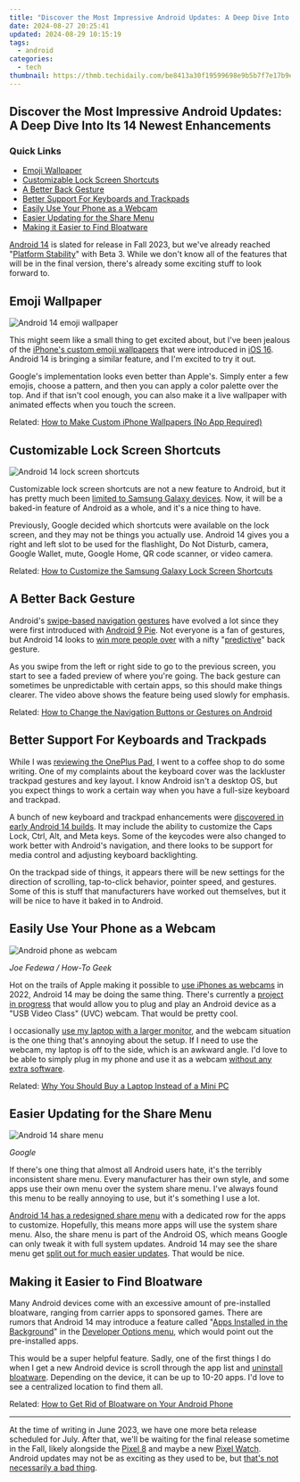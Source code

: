 ```yaml
---
title: "Discover the Most Impressive Android Updates: A Deep Dive Into Its 14 Newest Enhancements"
date: 2024-08-27 20:25:41
updated: 2024-08-29 10:15:19
tags:
  - android
categories:
  - tech
thumbnail: https://thmb.techidaily.com/be8413a30f19599698e9b5b7f7e17b9eb5081fbfdcc13de42954a869c3e7944e.png
---
```


## Discover the Most Impressive Android Updates: A Deep Dive Into Its 14 Newest Enhancements

### Quick Links

* [Emoji Wallpaper](https://activate-lock.techidaily.com/iphone-11-pro-icloud-activation-lock-bypass-by-drfone-ios/)
* [Customizable Lock Screen Shortcuts](https://hardware-help.techidaily.com/toms-tech-reviews-in-depth-analysis-of-cutting-edge-electronics/)
* [A Better Back Gesture](https://facebook-video-footage.techidaily.com/new-understanding-the-algorithm-maximizing-earning-potential-on-youtube/)
* [Better Support For Keyboards and Trackpads](https://some-knowledge.techidaily.com/gopro-hero5-black-vs-yi-4k-the-best-action-cameras-battle-in-23-for-2024/)
* [Easily Use Your Phone as a Webcam](https://android-unlock.techidaily.com/in-2024-how-to-unlock-huawei-p60-pin-codepattern-lockpassword-by-drfone-android/)
* [Easier Updating for the Share Menu](https://remote-screen-capture.techidaily.com/new-in-2024-echo-enthusiasts-emporium-obtain-and-review-sound-files/)
* [Making it Easier to Find Bloatware](https://fox-hovers.techidaily.com/new-in-2024-essential-websites-to-drive-youtube-engagement/)

[Android 14](https://mondly-stories.techidaily.com/beginners-pathway-to-russian-currency-terminology/) is slated for release in Fall 2023, but we've already reached "[Platform Stability](https://tech-haven.techidaily.com/scripted-escapades-your-path-to-interactive-storytelling/)" with Beta 3\. While we don't know all of the features that will be in the final version, there's already some exciting stuff to look forward to.

##  Emoji Wallpaper

![Android 14 emoji wallpaper](https://static1.howtogeekimages.com/wordpress/wp-content/uploads/2023/06/emoji-wallpaper.jpg) 

 This might seem like a small thing to get excited about, but I've been jealous of the [iPhone's custom emoji wallpapers](https://fox-blue.techidaily.com/new-essential-tips-for-creating-videos-with-windows-8-moviemaker-for-2024/) that were introduced in [iOS 16](https://facebook-video-footage.techidaily.com/2024-approved-youtubes-top-12-choices-in-gamers-introductory-videos-freepaid/). Android 14 is bringing a similar feature, and I'm excited to try it out.

 Google's implementation looks even better than Apple's. Simply enter a few emojis, choose a pattern, and then you can apply a color palette over the top. And if that isn't cool enough, you can also make it a live wallpaper with animated effects when you touch the screen.

Related: [How to Make Custom iPhone Wallpapers (No App Required)](https://fox-blue.techidaily.com/new-essential-tips-for-creating-videos-with-windows-8-moviemaker-for-2024/) 

##  Customizable Lock Screen Shortcuts

![Android 14 lock screen shortcuts](https://static1.howtogeekimages.com/wordpress/wp-content/uploads/2023/06/2023-06-09_15-19-10.jpg) 

 Customizable lock screen shortcuts are not a new feature to Android, but it has pretty much been [limited to Samsung Galaxy devices](https://hardware-help.techidaily.com/1722962740745-download-drivers-for-canon-mf8500c-printer-compatible-with-windows-7-81-and-10/). Now, it will be a baked-in feature of Android as a whole, and it's a nice thing to have.

 Previously, Google decided which shortcuts were available on the lock screen, and they may not be things you actually use. Android 14 gives you a right and left slot to be used for the flashlight, Do Not Disturb, camera, Google Wallet, mute, Google Home, QR code scanner, or video camera.

Related: [How to Customize the Samsung Galaxy Lock Screen Shortcuts](https://hardware-help.techidaily.com/1722962740745-download-drivers-for-canon-mf8500c-printer-compatible-with-windows-7-81-and-10/) 

##  A Better Back Gesture

 Android's [swipe-based navigation gestures](https://some-techniques.techidaily.com/in-2024-innovation-unveiled-the-complete-moto-z2-review/) have evolved a lot since they were first introduced with [Android 9 Pie](https://facebook-video-content.techidaily.com/powerful-tactics-leveraging-youtube-links-for-fb-exposure/). Not everyone is a fan of gestures, but Android 14 looks to [win more people over](https://instagram-video-recordings.techidaily.com/updated-2024-approved-captivating-clips-transforming-footage-vertically-in-final-cut-x/) with a nifty "[predictive](https://developer.android.com/about/versions/14/features/predictive-back)" back gesture.

 As you swipe from the left or right side to go to the previous screen, you start to see a faded preview of where you're going. The back gesture can sometimes be unpredictable with certain apps, so this should make things clearer. The video above shows the feature being used slowly for emphasis.

Related: [How to Change the Navigation Buttons or Gestures on Android](https://some-techniques.techidaily.com/in-2024-innovation-unveiled-the-complete-moto-z2-review/) 

##  Better Support For Keyboards and Trackpads

 While I was [reviewing the OnePlus Pad](https://graphic-issues.techidaily.com/expertise-meets-simplicity-effortless-graphic-driver-update-on-windows-os/), I went to a coffee shop to do some writing. One of my complaints about the keyboard cover was the lackluster trackpad gestures and key layout. I know Android isn't a desktop OS, but you expect things to work a certain way when you have a full-size keyboard and trackpad.

 A bunch of new keyboard and trackpad enhancements were [discovered in early Android 14 builds](https://www.xda-developers.com/android-14-improved-keyboard-support/?newsletter%5Fpopup=1). It may include the ability to customize the Caps Lock, Ctrl, Alt, and Meta keys. Some of the keycodes were also changed to work better with Android's navigation, and there looks to be support for media control and adjusting keyboard backlighting.

 On the trackpad side of things, it appears there will be new settings for the direction of scrolling, tap-to-click behavior, pointer speed, and gestures. Some of this is stuff that manufacturers have worked out themselves, but it will be nice to have it baked in to Android.

##  Easily Use Your Phone as a Webcam

![Android phone as webcam](https://static1.howtogeekimages.com/wordpress/wp-content/uploads/2023/06/IMG20230609162313-1.jpg) 

_Joe Fedewa / How-To Geek_

 Hot on the trails of Apple making it possible to [use iPhones as webcams](https://dvd-bd.techidaily.com/diy-tutorial-transform-your-mp4-videos-into-a-professional-costless-dvd-with-ease/) in 2022, Android 14 may be doing the same thing. There's currently a [project in progress](https://android-review.googlesource.com/c/platform/system/sepolicy/+/2410788) that would allow you to plug and play an Android device as a "USB Video Class" (UVC) webcam. That would be pretty cool.

 I occasionally [use my laptop with a larger monitor](https://android-unlock.techidaily.com/how-to-unlock-huawei-p60-phone-pattern-lock-without-factory-reset-by-drfone-android/), and the webcam situation is the one thing that's annoying about the setup. If I need to use the webcam, my laptop is off to the side, which is an awkward angle. I'd love to be able to simply plug in my phone and use it as a webcam [without any extra software](https://win11-tips.techidaily.com/boosted-efficiency-expert-tips-for-optimizing-bar-use/).

Related: [Why You Should Buy a Laptop Instead of a Mini PC](https://android-unlock.techidaily.com/how-to-unlock-huawei-p60-phone-pattern-lock-without-factory-reset-by-drfone-android/) 

##  Easier Updating for the Share Menu

![Android 14 share menu](https://static1.howtogeekimages.com/wordpress/wp-content/uploads/2023/06/2023-06-09_16-14-10.jpg) 

_Google_

 If there's one thing that almost all Android users hate, it's the terribly inconsistent share menu. Every manufacturer has their own style, and some apps use their own menu over the system share menu. I've always found this menu to be really annoying to use, but it's something I use a lot.

[Android 14 has a redesigned share menu](https://unlock-android.techidaily.com/how-to-remove-forgotten-pin-of-your-zte-axon-40-lite-by-drfone-android/) with a dedicated row for the apps to customize. Hopefully, this means more apps will use the system share menu. Also, the share menu is part of the Android OS, which means Google can only tweak it with full system updates. Android 14 may see the share menu get [split out for much easier updates](https://www.xda-developers.com/android-14-could-bring-a-more-consistent-share-menu/). That would be nice.

##  Making it Easier to Find Bloatware

 Many Android devices come with an excessive amount of pre-installed bloatware, ranging from carrier apps to sponsored games. There are rumors that Android 14 may introduce a feature called "[Apps Installed in the Background](https://twitter.com/MishaalRahman/status/1590757745447571457)" in the [Developer Options menu](https://youtube-docs.techidaily.com/approved-decode-your-youtube-preferences-with-these-6-fan-favorite-questionnaires/), which would point out the pre-installed apps.

 This would be a super helpful feature. Sadly, one of the first things I do when I get a new Android device is scroll through the app list and [uninstall bloatware](https://extra-approaches.techidaily.com/2024-approved-musical-alchemy-transforming-previews-into-memories/). Depending on the device, it can be up to 10-20 apps. I'd love to see a centralized location to find them all.

Related: [How to Get Rid of Bloatware on Your Android Phone](https://extra-approaches.techidaily.com/2024-approved-musical-alchemy-transforming-previews-into-memories/) 

---

 At the time of writing in June 2023, we have one more beta release scheduled for July. After that, we'll be waiting for the final release sometime in the Fall, likely alongside the [Pixel 8](https://www.reviewgeek.com/148228/googles-pixel-8-pro-could-gain-a-curious-new-sensor/) and maybe a new [Pixel Watch](https://facebook-video-recording.techidaily.com/repair-glitches-in-instagram-likescomments-for-2024/). Android updates may not be as exciting as they used to be, but [that's not necessarily a bad thing](https://extra-support.techidaily.com/in-2024-pro-camera-addons-buyers-insider-guide/).

<ins class="adsbygoogle"
     style="display:block"
     data-ad-format="autorelaxed"
     data-ad-client="ca-pub-7571918770474297"
     data-ad-slot="1223367746"></ins>



<ins class="adsbygoogle"
     style="display:block"
     data-ad-client="ca-pub-7571918770474297"
     data-ad-slot="8358498916"
     data-ad-format="auto"
     data-full-width-responsive="true"></ins>
